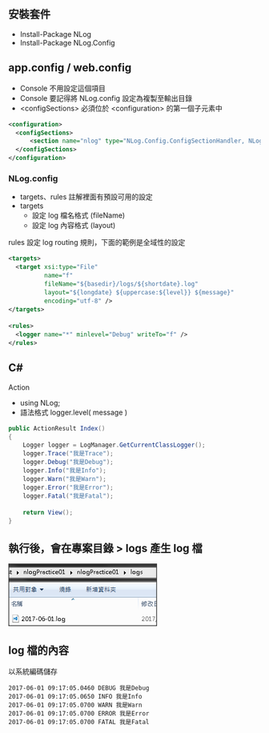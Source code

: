 

## 安裝套件
- Install-Package NLog
- Install-Package NLog.Config

## app.config / web.config
- Console 不用設定這個項目
- Console 要記得將 NLog.config 設定為複製至輸出目錄
- \<configSections> 必須位於 \<configuration> 的第一個子元素中

```xml
<configuration>
  <configSections>
      <section name="nlog" type="NLog.Config.ConfigSectionHandler, NLog" />
  </configSections>
</configuration>
```

### NLog.config
- targets、rules 註解裡面有預設可用的設定
- targets 
  - 設定 log 檔名格式 (fileName)
  - 設定 log 內容格式 (layout)

rules 設定 log routing 規則，下面的範例是全域性的設定
```xml
<targets>
  <target xsi:type="File" 
          name="f" 
          fileName="${basedir}/logs/${shortdate}.log"
          layout="${longdate} ${uppercase:${level}} ${message}"
          encoding="utf-8" />
</targets>

<rules>
  <logger name="*" minlevel="Debug" writeTo="f" />
</rules>
```

## C#

Action
- using NLog;
- 語法格式 logger.level( message )

```csharp
public ActionResult Index()
{
    Logger logger = LogManager.GetCurrentClassLogger();
    logger.Trace("我是Trace");
    logger.Debug("我是Debug");
    logger.Info("我是Info");
    logger.Warn("我是Warn");
    logger.Error("我是Error");
    logger.Fatal("我是Fatal");

    return View();
}
```
## 執行後，會在專案目錄 > logs 產生 log 檔
![Alt text](_images/01.png)

## log 檔的內容
以系統編碼儲存

```
2017-06-01 09:17:05.0460 DEBUG 我是Debug
2017-06-01 09:17:05.0650 INFO 我是Info
2017-06-01 09:17:05.0700 WARN 我是Warn
2017-06-01 09:17:05.0700 ERROR 我是Error
2017-06-01 09:17:05.0700 FATAL 我是Fatal
```